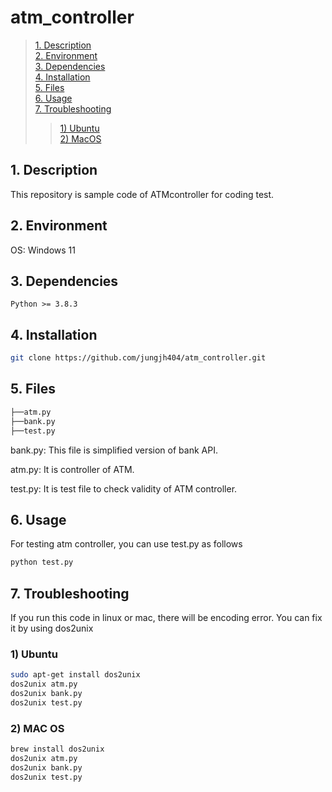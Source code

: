 # atm_controller
>[1. Description](#1-description)  
>[2. Environment](#2-environment)  
>[3. Dependencies](#3-dependencies)  
>[4. Installation](#4-installation)  
>[5. Files](#5-files)  
>[6. Usage](#6-usage)  
>[7. Troubleshooting](#7-troubleshooting)  
>>[1) Ubuntu](#1-ubuntu)  
>>[2) MacOS](#2-mac-os)  

## 1. Description
This repository is sample code of ATMcontroller for coding test.  
## 2. Environment
OS: Windows 11

## 3. Dependencies
    Python >= 3.8.3

## 4. Installation
```bash
git clone https://github.com/jungjh404/atm_controller.git
```

## 5. Files
```bash
├──atm.py
├──bank.py
├──test.py
```

bank.py: This file is simplified version of bank API.

atm.py: It is controller of ATM.

test.py: It is test file to check validity of ATM controller.

## 6. Usage
For testing atm controller, you can use test.py as follows

```bash
python test.py
```
## 7. Troubleshooting
If you run this code in linux or mac, there will be encoding error.
You can fix it by using dos2unix
### 1) Ubuntu
```bash
sudo apt-get install dos2unix
dos2unix atm.py
dos2unix bank.py
dos2unix test.py
```

### 2) MAC OS
```bash
brew install dos2unix
dos2unix atm.py
dos2unix bank.py
dos2unix test.py
```